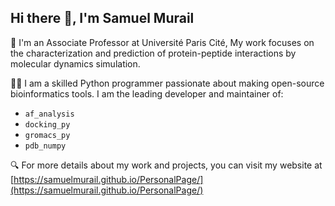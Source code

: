 ## Hi there 👋, I'm Samuel Murail

🔭 I'm an Associate Professor at Université Paris Cité, My work focuses on the characterization and prediction of protein-peptide interactions by molecular dynamics simulation. 

👨‍💻 I am a skilled Python programmer passionate about making open-source bioinformatics tools. I am the leading developer and maintainer of:
* `af_analysis`
* `docking_py`
* `gromacs_py`
* `pdb_numpy`

🔍 For more details about my work and projects, you can visit my website at [https://samuelmurail.github.io/PersonalPage/](https://samuelmurail.github.io/PersonalPage/)
